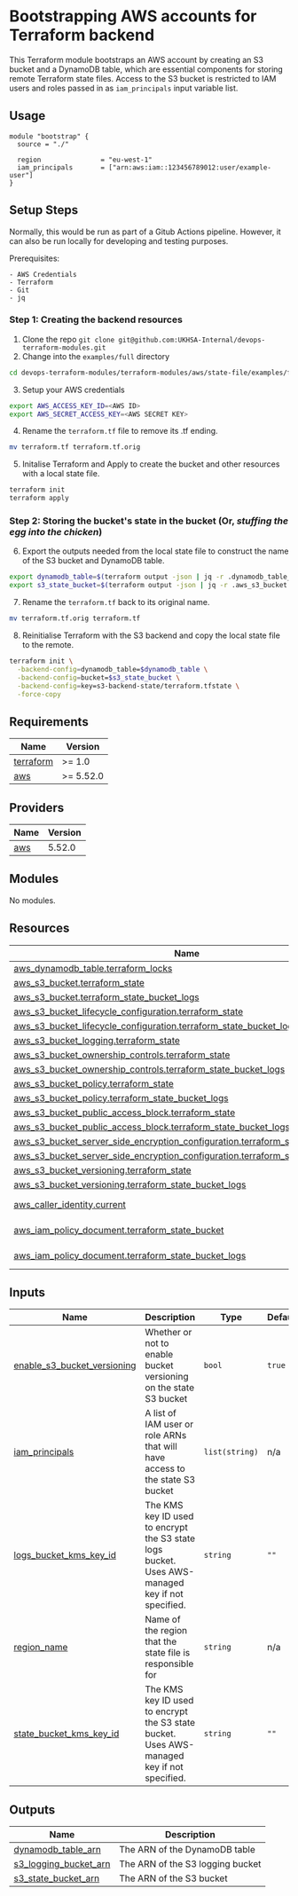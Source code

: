# Bootstrapping AWS accounts for Terraform backend

This Terraform module bootstraps an AWS account by creating an S3 bucket and a DynamoDB table, which are essential components for storing remote Terraform state files. Access to the S3 bucket is restricted to IAM users and roles passed in as `iam_principals` input variable list.

## Usage

```hcl
module "bootstrap" {
  source = "./"

  region               = "eu-west-1"
  iam_principals       = ["arn:aws:iam::123456789012:user/example-user"]
}
```

## Setup Steps

Normally, this would be run as part of a Gitub Actions pipeline. However, it can also be run locally for developing and testing purposes.

Prerequisites:

    - AWS Credentials
    - Terraform
    - Git
    - jq

### Step 1: Creating the backend resources

1. Clone the repo `git clone git@github.com:UKHSA-Internal/devops-terraform-modules.git`
2. Change into the `examples/full` directory 
```bash
cd devops-terraform-modules/terraform-modules/aws/state-file/examples/full
```
3. Setup your AWS credentials
```bash
export AWS_ACCESS_KEY_ID=<AWS ID>
export AWS_SECRET_ACCESS_KEY=<AWS SECRET KEY>
```
4. Rename the `terraform.tf` file to remove its .tf ending.
```bash
mv terraform.tf terraform.tf.orig
```
5. Initalise Terraform and Apply to create the bucket and other resources with a local state file.
```bash
terraform init
terraform apply
```

### Step 2: Storing the bucket's state in the bucket (Or, _stuffing the egg into the chicken_)

6. Export the outputs needed from the local state file to construct the name of the S3 bucket and DynamoDB table.
```bash
export dynamodb_table=$(terraform output -json | jq -r .dynamodb_table_name.value)
export s3_state_bucket=$(terraform output -json | jq -r .aws_s3_bucket.value)
```

7. Rename the `terraform.tf` back to its original name.
```bash
mv terraform.tf.orig terraform.tf
```
8. Reinitialise Terraform with the S3 backend and copy the local state file to the remote.
```bash
terraform init \
  -backend-config=dynamodb_table=$dynamodb_table \
  -backend-config=bucket=$s3_state_bucket \
  -backend-config=key=s3-backend-state/terraform.tfstate \
  -force-copy
```

<!-- BEGIN_TF_DOCS -->
## Requirements

| Name | Version |
|------|---------|
| <a name="requirement_terraform"></a> [terraform](#requirement\_terraform) | >= 1.0 |
| <a name="requirement_aws"></a> [aws](#requirement\_aws) | >= 5.52.0 |

## Providers

| Name | Version |
|------|---------|
| <a name="provider_aws"></a> [aws](#provider\_aws) | 5.52.0 |

## Modules

No modules.

## Resources

| Name | Type |
|------|------|
| [aws_dynamodb_table.terraform_locks](https://registry.terraform.io/providers/hashicorp/aws/latest/docs/resources/dynamodb_table) | resource |
| [aws_s3_bucket.terraform_state](https://registry.terraform.io/providers/hashicorp/aws/latest/docs/resources/s3_bucket) | resource |
| [aws_s3_bucket.terraform_state_bucket_logs](https://registry.terraform.io/providers/hashicorp/aws/latest/docs/resources/s3_bucket) | resource |
| [aws_s3_bucket_lifecycle_configuration.terraform_state](https://registry.terraform.io/providers/hashicorp/aws/latest/docs/resources/s3_bucket_lifecycle_configuration) | resource |
| [aws_s3_bucket_lifecycle_configuration.terraform_state_bucket_logs](https://registry.terraform.io/providers/hashicorp/aws/latest/docs/resources/s3_bucket_lifecycle_configuration) | resource |
| [aws_s3_bucket_logging.terraform_state](https://registry.terraform.io/providers/hashicorp/aws/latest/docs/resources/s3_bucket_logging) | resource |
| [aws_s3_bucket_ownership_controls.terraform_state](https://registry.terraform.io/providers/hashicorp/aws/latest/docs/resources/s3_bucket_ownership_controls) | resource |
| [aws_s3_bucket_ownership_controls.terraform_state_bucket_logs](https://registry.terraform.io/providers/hashicorp/aws/latest/docs/resources/s3_bucket_ownership_controls) | resource |
| [aws_s3_bucket_policy.terraform_state](https://registry.terraform.io/providers/hashicorp/aws/latest/docs/resources/s3_bucket_policy) | resource |
| [aws_s3_bucket_policy.terraform_state_bucket_logs](https://registry.terraform.io/providers/hashicorp/aws/latest/docs/resources/s3_bucket_policy) | resource |
| [aws_s3_bucket_public_access_block.terraform_state](https://registry.terraform.io/providers/hashicorp/aws/latest/docs/resources/s3_bucket_public_access_block) | resource |
| [aws_s3_bucket_public_access_block.terraform_state_bucket_logs](https://registry.terraform.io/providers/hashicorp/aws/latest/docs/resources/s3_bucket_public_access_block) | resource |
| [aws_s3_bucket_server_side_encryption_configuration.terraform_state](https://registry.terraform.io/providers/hashicorp/aws/latest/docs/resources/s3_bucket_server_side_encryption_configuration) | resource |
| [aws_s3_bucket_server_side_encryption_configuration.terraform_state_bucket_logs](https://registry.terraform.io/providers/hashicorp/aws/latest/docs/resources/s3_bucket_server_side_encryption_configuration) | resource |
| [aws_s3_bucket_versioning.terraform_state](https://registry.terraform.io/providers/hashicorp/aws/latest/docs/resources/s3_bucket_versioning) | resource |
| [aws_s3_bucket_versioning.terraform_state_bucket_logs](https://registry.terraform.io/providers/hashicorp/aws/latest/docs/resources/s3_bucket_versioning) | resource |
| [aws_caller_identity.current](https://registry.terraform.io/providers/hashicorp/aws/latest/docs/data-sources/caller_identity) | data source |
| [aws_iam_policy_document.terraform_state_bucket](https://registry.terraform.io/providers/hashicorp/aws/latest/docs/data-sources/iam_policy_document) | data source |
| [aws_iam_policy_document.terraform_state_bucket_logs](https://registry.terraform.io/providers/hashicorp/aws/latest/docs/data-sources/iam_policy_document) | data source |

## Inputs

| Name | Description | Type | Default | Required |
|------|-------------|------|---------|:--------:|
| <a name="input_enable_s3_bucket_versioning"></a> [enable\_s3\_bucket\_versioning](#input\_enable\_s3\_bucket\_versioning) | Whether or not to enable bucket versioning on the state S3 bucket | `bool` | `true` | no |
| <a name="input_iam_principals"></a> [iam\_principals](#input\_iam\_principals) | A list of IAM user or role ARNs that will have access to the state S3 bucket | `list(string)` | n/a | yes |
| <a name="input_logs_bucket_kms_key_id"></a> [logs\_bucket\_kms\_key\_id](#input\_logs\_bucket\_kms\_key\_id) | The KMS key ID used to encrypt the S3 state logs bucket. Uses AWS-managed key if not specified. | `string` | `""` | no |
| <a name="input_region_name"></a> [region\_name](#input\_region\_name) | Name of the region that the state file is responsible for | `string` | n/a | yes |
| <a name="input_state_bucket_kms_key_id"></a> [state\_bucket\_kms\_key\_id](#input\_state\_bucket\_kms\_key\_id) | The KMS key ID used to encrypt the S3 state bucket. Uses AWS-managed key if not specified. | `string` | `""` | no |

## Outputs

| Name | Description |
|------|-------------|
| <a name="output_dynamodb_table_arn"></a> [dynamodb\_table\_arn](#output\_dynamodb\_table\_arn) | The ARN of the DynamoDB table |
| <a name="output_s3_logging_bucket_arn"></a> [s3\_logging\_bucket\_arn](#output\_s3\_logging\_bucket\_arn) | The ARN of the S3 logging bucket |
| <a name="output_s3_state_bucket_arn"></a> [s3\_state\_bucket\_arn](#output\_s3\_state\_bucket\_arn) | The ARN of the S3 bucket |
<!-- END_TF_DOCS -->